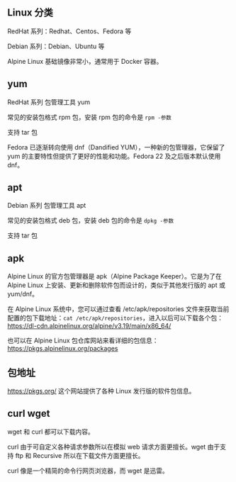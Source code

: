 ## Linux 分类

RedHat 系列：Redhat、Centos、Fedora 等

Debian 系列：Debian、Ubuntu 等

Alpine Linux 基础镜像非常小，通常用于 Docker 容器。

## yum

RedHat 系列 包管理工具 yum

常见的安装包格式 rpm 包，安装 rpm 包的命令是 `rpm -参数`

支持 tar 包

Fedora 已逐渐转向使用 dnf（Dandified YUM），一种新的包管理器，它保留了 yum 的主要特性但提供了更好的性能和功能。Fedora 22 及之后版本默认使用 dnf。

## apt

Debian 系列 包管理工具 apt

常见的安装包格式 deb 包，安装 deb 包的命令是 `dpkg -参数`

支持 tar 包

## apk

Alpine Linux 的官方包管理器是 apk（Alpine Package Keeper）。它是为了在 Alpine Linux 上安装、更新和删除软件包而设计的，类似于其他发行版的 apt 或 yum/dnf。

在 Alpine Linux 系统中，您可以通过查看 /etc/apk/repositories 文件来获取当前配置的包下载地址：`cat /etc/apk/repositories`，进入以后可以下载各个包：<https://dl-cdn.alpinelinux.org/alpine/v3.19/main/x86_64/>

也可以在 Alpine Linux 包仓库网站来看详细的包信息：<https://pkgs.alpinelinux.org/packages>

## 包地址

<https://pkgs.org/> 这个网站提供了各种 Linux 发行版的软件包信息。

## curl wget

wget 和 curl 都可以下载内容。

curl 由于可自定义各种请求参数所以在模拟 web 请求方面更擅长。wget 由于支持 ftp 和 Recursive 所以在下载文件方面更擅长。

curl 像是一个精简的命令行网页浏览器，而 wget 是迅雷。
